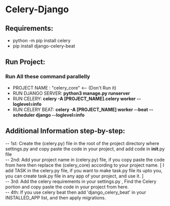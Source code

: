 # Celery-Django

## Requirements:
- python -m pip install celery
- pip install django-celery-beat

## Run Project:
### Run All these command parallelly
- PROJECT NAME :      "celery_core" <-- (Don't Run it)
- RUN DJANGO SERVER:  **python3 manage.py runserver**
- RUN CELERY:         **celery -A [PROJECT_NAME].celery worker --loglevel=info**
- RUN CELERY BEAT:    **celery -A [PROJECT_NAME] worker --beat --scheduler django --loglevel=info**

## Additional Information step-by-step:

-- 1st: Create the (celery.py) file in the root of the project directory where settings.py and copy paste the code in your project, and add code in __init__.py file <br>
-- 2nd: Add your project name in (celery.py) file, if you copy paste the code from here then replace the (celery_core) according to your project name. [ I add TASK in the celery.py file, if you want to make task.py file its upto you, you can create task.py file in any app of your project, and use it. ] <br>
-- 3rd: Add the celery requirements in your settings.py , Find the Celery portion and copy paste the code in your project from here. <br>
-- 4th: If you use celery beat then add 'django_celery_beat' in your INSTALLED_APP list, and then apply migrations. 
